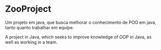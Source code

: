# ZooProject

Um projeto em java, que busca melhorar o conhecimento de POO em java, tanto quanto trabalhar em equipe.

A project in Java, which seeks to improve knowledge of OOP in Java, as well as working in a team.
